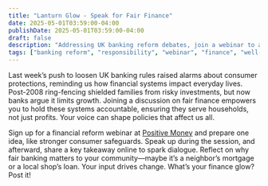 ```yaml
---
title: "Lanturn Glow - Speak for Fair Finance"
date: 2025-05-01T03:59:00-04:00
publishDate: 2025-05-01T03:59:00-04:00
draft: false
description: "Addressing UK banking reform debates, join a webinar to advocate for equitable finance. Share your ideas to drive accountability."
tags: ["banking reform", "responsibility", "webinar", "finance", "well-being"]
---
```


<!-- Glow: 1 action, 1 skill -->
<!-- Skill: Responsibility -->

Last week’s push to loosen UK banking rules raised alarms about consumer protections, reminding us how financial systems impact everyday lives. Post-2008 ring-fencing shielded families from risky investments, but now banks argue it limits growth. Joining a discussion on fair finance empowers you to hold these systems accountable, ensuring they serve households, not just profits. Your voice can shape policies that affect us all.

Sign up for a financial reform webinar at [Positive Money](https://positivemoney.org) and prepare one idea, like stronger consumer safeguards. Speak up during the session, and afterward, share a key takeaway online to spark dialogue. Reflect on why fair banking matters to your community—maybe it’s a neighbor’s mortgage or a local shop’s loan. Your input drives change. What’s your finance glow? Post it!